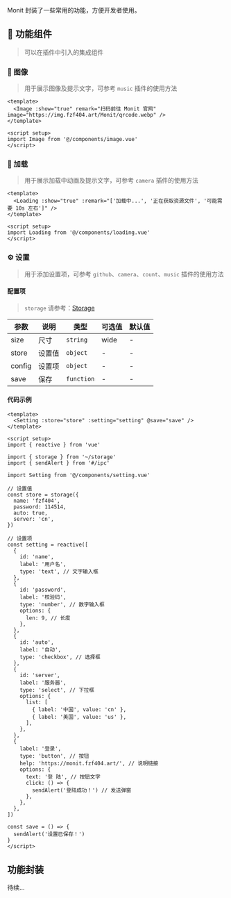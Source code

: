 <!--
 * @Author: fzf404
 * @Date: 2022-09-23 20:37:31
 * @LastEditors: fzf404 me@fzf404.art
 * @LastEditTime: 2022-11-09 22:10:08
 * @Description: 功能封装
-->

Monit 封装了一些常用的功能，方便开发者使用。

## 🎃 功能组件

> 可以在插件中引入的集成组件

### 🎇 图像

> 用于展示图像及提示文字，可参考 `music` 插件的使用方法

```vue
<template>
  <Image :show="true" remark="扫码前往 Monit 官网" image="https://img.fzf404.art/Monit/qrcode.webp" />
</template>

<script setup>
import Image from '@/components/image.vue'
</script>
```

### 💎 加载

> 用于展示加载中动画及提示文字，可参考 `camera` 插件的使用方法

```vue
<template>
  <Loading :show="true" :remark="['加载中...', '正在获取资源文件', '可能需要 10s 左右']" />
</template>

<script setup>
import Loading from '@/components/loading.vue'
</script>
```

### ⚙️ 设置

> 用于添加设置项，可参考 `github`、`camera`、`count`、`music` 插件的使用方法

#### 配置项

> `storage` 请参考：[Storage](#响应式存储)

| 参数   | 说明   | 类型       | 可选值 | 默认值 |
| ------ | ------ | ---------- | ------ | ------ |
| size   | 尺寸   | `string`   | wide   | -      |
| store  | 设置值 | `object`   | -      | -      |
| config | 设置项 | `object`   | -      | -      |
| save   | 保存   | `function` | -      | -      |

#### 代码示例

```vue
<template>
  <Setting :store="store" :setting="setting" @save="save" />
</template>

<script setup>
import { reactive } from 'vue'

import { storage } from '~/storage'
import { sendAlert } from '#/ipc'

import Setting from '@/components/setting.vue'

// 设置值
const store = storage({
  name: 'fzf404',
  password: 114514,
  auto: true,
  server: 'cn',
})

// 设置项
const setting = reactive([
  {
    id: 'name',
    label: '用户名',
    type: 'text', // 文字输入框
  },
  {
    id: 'password',
    label: '校验码',
    type: 'number', // 数字输入框
    options: {
      len: 9, // 长度
    },
  },
  {
    id: 'auto',
    label: '自动',
    type: 'checkbox', // 选择框
  },
  {
    id: 'server',
    label: '服务器',
    type: 'select', // 下拉框
    options: {
      list: [
        { label: '中国', value: 'cn' },
        { label: '美国', value: 'us' },
      ],
    },
  },
  {
    label: '登录',
    type: 'button', // 按钮
    help: 'https://monit.fzf404.art/', // 说明链接
    options: {
      text: '登 陆', // 按钮文字
      click: () => {
        sendAlert('登陆成功！') // 发送弹窗
      },
    },
  },
])

const save = () => {
  sendAlert('设置已保存！')
}
</script>
```

## 功能封装

待续...
